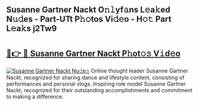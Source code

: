 ## Susanne Gartner Nackt O𝚗𝚕yf𝚊ns L𝚎a𝚔ed N𝚞𝚍es - Part-UTt P𝚑𝚘tos Vi𝚍𝚎o - H𝚘𝚝 Part L𝚎a𝚔s j2Tw9

# <h2><a href="http://kf4koyl.oniu.top/?m=Susanne+Gartner+Nackt">🔗👉 🔴 Susanne Gartner Nackt P𝚑ot𝚘𝚜 V𝚒d𝚎o</a></h2>

[![Susanne Gartner Nackt Nu𝚍e𝚜](https://i.imgur.com/0qMVB7G.gif)](http://kf4koyl.oniu.top/?m=Susanne+Gartner+Nackt)
Online thought leader Susanne Gartner Nackt, recognized for sharing dance and lifestyle content, consisting of performances and personal vlogs. Inspiring role model Susanne Gartner Nackt, recognized for their outstanding accomplishments and commitment to making a difference.  

